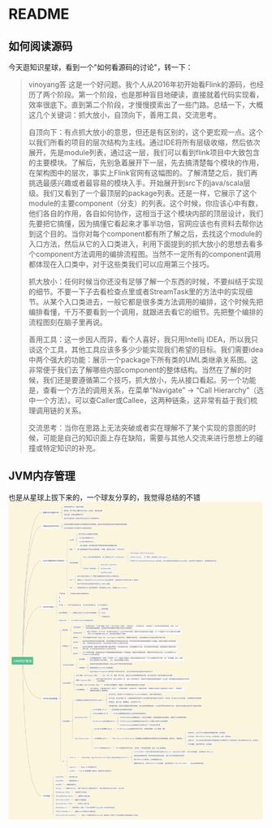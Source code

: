 # README
## 如何阅读源码
今天逛知识星球，看到一个"如何看源码的讨论"，转一下：
> vinoyang答
> 这是一个好问题。我个人从2016年初开始看Flink的源码，也经历了两个阶段。第一个阶段，也是那种盲目地硬读，直接就着代码实现看，效率很底下。直到第二个阶段，才慢慢摸索出了一些门路。总结一下，大概这几个关键词：抓大放小，自顶向下，善用工具，交流思考。
>
>自顶向下：有点抓大放小的意思，但还是有区别的，这个更宏观一点。这个以我们所看的项目的层次结构为主线。通过IDE将所有层级收缩，然后依次展开，先是module列表，通过这一层，我们可以看到flink项目中大致包含的主要模块。了解后，先别急着展开下一层，先去搞清楚每个模块的作用，在架构图中的层次，事实上Flink官网有这幅图的。了解清楚之后，我们再挑选最感兴趣或者最容易的模块入手。开始展开到src下的java/scala层级。我们又看到了一个最顶层的package列表。还是一样，它展示了这个module的主要component（分支）的列表。这个时候，你应该心中有数，他们各自的作用，各自如何协作，这相当于这个模块内部的顶层设计，我们先要把它搞懂，因为搞懂它看起来才事半功倍，官网应该也有资料去帮你达到这个目的。当你对每个component都有所了解之后，去找这个module的入口方法，然后从它的入口类进入，利用下面提到的抓大放小的思想去看多个component方法调用的编排流程图。当然不一定所有的component调用都体现在入口类中，对于这些类我们可以应用第三个技巧。
>
>抓大放小：任何时候当你还没有足够了解一个东西的时候，不要纠结于实现的细节。不要一下子去看检查点里或者StreamTask里的方法中的实现细节。从某个入口类进去，一般它都是很多类方法调用的编排，这个时候先把编排看懂，千万不要看到一个调用，就跟进去看它的细节。先把整个编排的流程图刻在脑子里再说。
>
>善用工具：这一步因人而异，看个人喜好，我只用Intellij IDEA，所以我只谈这个工具，其他工具应该多多少少能实现我们希望的目标。我们需要idea中两个强大的功能：展示一个package下所有类的UML类继承关系图。这非常便于我们去了解哪些内部component的整体结构。当然在了解的时候，我们还是要遵循第二个技巧，抓大放小，先从接口看起。另一个功能是，查看一个方法的调用关系，在菜单“Navigate” -> “Call Hierarchy”（选中一个方法）。可以查Caller或Callee，这两种链条，这非常有益于我们梳理调用链的关系。
>
>交流思考：当你在思路上无法突破或者实在理解不了某个实现的意图的时候，可能是自己的知识面上存在缺陷，需要与其他人交流来进行思想上的碰撞或特定知识的补充。

## JVM内存管理
也是从星球上拔下来的，一个球友分享的，我觉得总结的不错
![JVM内存管理](assets/20190528194406444_386802975.jpeg)